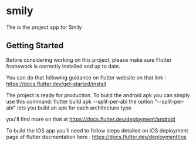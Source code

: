 # smily

The is the project app for Smily 

## Getting Started

Before considering working on this project, please make sure Flutter framework is correctly installed and up to date.

You can do that following guidance on flutter website on that link : https://docs.flutter.dev/get-started/install

The project is ready for production. To build the android apk you can simply use this command: 
flutter build apk --split-per-abi 
the option "--split-per-abi" lets you build an apk for each architecture type

you'll find more on that at https://docs.flutter.dev/deployment/android

To build the iOS app you'll need to follow steps detailed on iOS deployment page of flutter docmentation here : https://docs.flutter.dev/deployment/ios